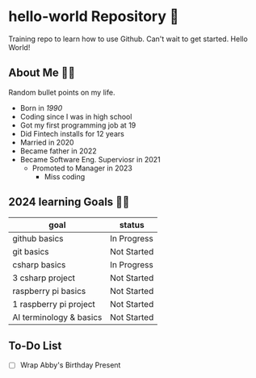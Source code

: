 # hello-world Repository 👋
Training repo to learn how to use Github. Can't wait to get started. Hello World!

## About Me 👨‍🦱
 Random bullet points on my life.
* Born in *1990*
* Coding since I was in high school
* Got my first programming job at 19
* Did Fintech installs for 12 years
* Married in 2020
* Became father in 2022
* Became Software Eng. Superviosr in 2021
  * Promoted to Manager in 2023
    * Miss coding 
      
## 2024 learning Goals 👨‍🎓
| goal | status |
| --- | --- |
| github basics | In Progress |
| git basics | Not Started |
| csharp basics | In Progress |
| 3 csharp project | Not Started |
| raspberry pi basics | Not Started |
| 1 raspberry pi project | Not Started |
| AI terminology & basics | Not Started | 

## To-Do List
- [ ] Wrap Abby's Birthday Present
